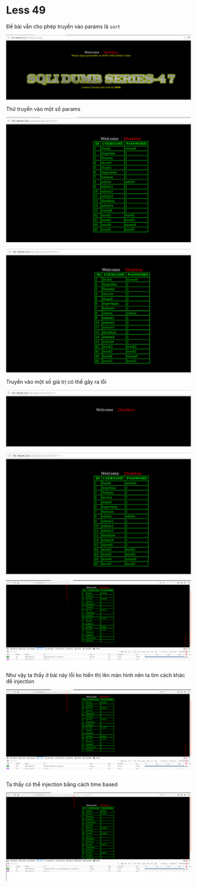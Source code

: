 # Less 49

Đề bài vẫn cho phép truyền vào params là `sort`

![](../images/sqli-labs/Less-49/01.png)

Thử truyền vào một số params

![](../images/sqli-labs/Less-49/02.png)

![](../images/sqli-labs/Less-49/03.png)

Truyền vào một số giá trị có thể gây ra lỗi

![](../images/sqli-labs/Less-49/04.png)

![](../images/sqli-labs/Less-49/05.png)

![](../images/sqli-labs/Less-49/06.png)

Như vậy ta thấy ở bài này lỗi ko hiển thị lên màn hình nên ta tìm cách khác để injection

![](../images/sqli-labs/Less-49/06.png)

Ta thấy có thể injection bằng cách time based

![](../images/sqli-labs/Less-49/07.png)

